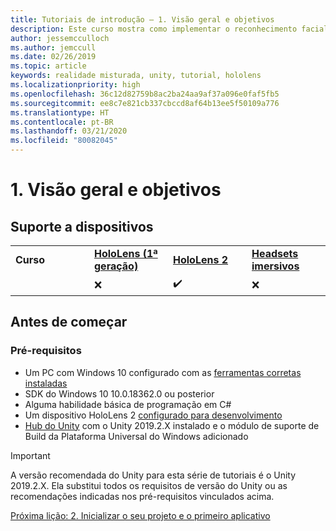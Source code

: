 ```yaml
---
title: Tutoriais de introdução – 1. Visão geral e objetivos
description: Este curso mostra como implementar o reconhecimento facial do Azure em um aplicativo de realidade misturada.
author: jessemcculloch
ms.author: jemccull
ms.date: 02/26/2019
ms.topic: article
keywords: realidade misturada, unity, tutorial, hololens
ms.localizationpriority: high
ms.openlocfilehash: 36c12d82759b8ac2ba24aa9af37a096e0faf5fb5
ms.sourcegitcommit: ee8c7e821cb337cbccd8af64b13ee5f50109a776
ms.translationtype: HT
ms.contentlocale: pt-BR
ms.lasthandoff: 03/21/2020
ms.locfileid: "80082045"
---
```

# <a name="1-overview-and-objectives"></a>1. Visão geral e objetivos

## <a name="device-support"></a>Suporte a dispositivos

<table>
    <colgroup>
    <col width="25%" />
    <col width="25%" />
    <col width="25%" />
    <col width="25%" />
    </colgroup>
    <tr>
        <td><strong>Curso</strong></td>
        <td><a href="hololens-hardware-details.md"><strong>HoloLens (1ª geração)</strong></a></td>
        <td><a href="https://www.microsoft.com//hololens/hardware"><strong>HoloLens 2</strong></a></td>
        <td><a href="immersive-headset-hardware-details.md"><strong>Headsets imersivos</strong></a></td>
    </tr>
     <tr>
        <td></td>
        <td>❌</td>
        <td>✔️</td>
        <td>❌</td>
    </tr>
</table>

## <a name="before-you-start"></a>Antes de começar

### <a name="prerequisites"></a>Pré-requisitos

* Um PC com Windows 10 configurado com as [ferramentas corretas instaladas](install-the-tools.md)
* SDK do Windows 10 10.0.18362.0 ou posterior
* Alguma habilidade básica de programação em C#
* Um dispositivo HoloLens 2 [configurado para desenvolvimento](using-visual-studio.md#enabling-developer-mode)
* <a href="https://docs.unity3d.com/Manual/GettingStartedInstallingHub.html" target="_blank">Hub do Unity</a> com o Unity 2019.2.X instalado e o módulo de suporte de Build da Plataforma Universal do Windows adicionado

> [!IMPORTANT]
> A versão recomendada do Unity para esta série de tutoriais é o Unity 2019.2.X. Ela substitui todos os requisitos de versão do Unity ou as recomendações indicadas nos pré-requisitos vinculados acima.

[Próxima lição: 2. Inicializar o seu projeto e o primeiro aplicativo](mrlearning-base-ch1.md)
